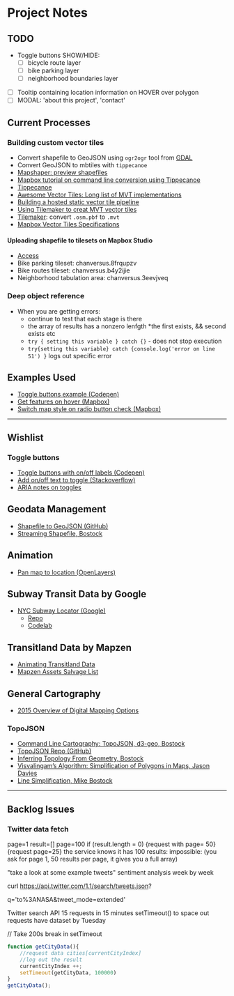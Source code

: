# Project Notes
## TODO
- Toggle buttons SHOW/HIDE:
	- [ ] bicycle route layer
	- [ ] bike parking layer
	- [ ] neighborhood boundaries layer
- [ ] Tooltip containing location information on HOVER over polygon
- [ ] MODAL: 'about this project', 'contact'

## Current Processes
### Building custom vector tiles
- Convert shapefile to GeoJSON using `ogr2ogr` tool from [GDAL](http://www.gdal.org/ogr2ogr.html) 
- Convert GeoJSON to mbtiles with `tippecanoe`
- [Mapshaper: preview shapefiles](http://mapshaper.org/)
- [Mapbox tutorial on command line conversion using Tippecanoe](https://blog.mapbox.com/visualizing-an-entire-citys-buildings-live-with-runtime-styling-453fe7e39ae6)
- [Tippecanoe](https://github.com/mapbox/tippecanoe)
- [Awesome Vector Tiles: Long list of MVT implementations](https://github.com/mapbox/awesome-vector-tiles)
- [Building a hosted static vector tile pipeline](https://geovation.github.io/build-your-own-static-vector-tile-pipeline)
- [Using Tilemaker to creat MVT vector tiles](http://gdunlop.github.io/Vector-tiles-remixed/)
- [Tilemaker](https://github.com/systemed/tilemaker): convert `.osm.pbf` to `.mvt`
- [Mapbox Vector Tiles Specifications](https://github.com/mapbox/vector-tile-spec/tree/master/2.1)
#### Uploading shapefile to tilesets on Mapbox Studio
- [Access](https://www.mapbox.com/studio/tilesets/)
- Bike parking tileset: chanversus.8frqupzv
- Bike routes tileset: chanversus.b4y2ijie
- Neighborhood tabulation area: chanversus.3eevjveq
### Deep object reference
- When you are getting errors:
	- continue to test that each stage is there
	- the array of results has a nonzero lenfgth *the first exists, && second exists etc
	- `try { setting this variable } catch {}` - does not stop execution
	- `try{setting this variable} catch {console.log('error on line 51') }` logs out specific error

## Examples Used
- [Toggle buttons example (Codepen)](https://codepen.io/mallendeo/pen/eLIiG)
- [Get features on hover (Mapbox)](https://www.mapbox.com/mapbox-gl-js/example/queryrenderedfeatures/)
- [Switch map style on radio button check (Mapbox)](https://www.mapbox.com/mapbox-gl-js/example/setstyle/)
---
## Wishlist
### Toggle buttons
- [Toggle buttons with on/off labels (Codepen)](https://codepen.io/christiannaths/pen/JoQBzY)
- [Add on/off text to toggle (Stackoverflow)](https://stackoverflow.com/questions/39846282/how-to-add-the-text-on-and-off-to-toggle-button)
- [ARIA notes on toggles](https://inclusive-components.design/toggle-button/)
## Geodata Management
- [Shapefile to GeoJSON (GitHub)](https://github.com/mbostock/shapefile)
- [Streaming Shapefile, Bostock](https://bl.ocks.org/mbostock/2dd741099154a4da55a7db31fd96a892)
## Animation
- [Pan map to location (OpenLayers)](https://openlayers.org/en/latest/examples/animation.html)
## Subway Transit Data by Google
- [NYC Subway Locator (Google)](https://developers.google.com/maps/solutions/store-locator/nyc-subway-locator)
	- [Repo](https://github.com/googlemaps/nyc-subway-station-locator)
	- [Codelab](https://codelabs.developers.google.com/codelabs/nyc-subway-station-locator/)
## Transitland Data by Mapzen
- [Animating Transitland Data](https://github.com/transitland/transitland-processing-animation)
- [Mapzen Assets Salvage List](https://mapzen.com/blog/migration/)
## General Cartography
- [2015 Overview of Digital Mapping Options](https://www.citylab.com/design/2015/06/who-owns-the-digital-map-of-the-world/396119/)
### TopoJSON
- [Command Line Cartography: TopoJSON, d3-geo, Bostock](https://medium.com/@mbostock/command-line-cartography-part-1-897aa8f8ca2c)
- [TopoJSON Repo (GitHub)](https://github.com/topojson/topojson)
- [Inferring Topology From Geometry, Bostock](https://bost.ocks.org/mike/topology/)
- [Visvalingam’s Algorithm: Simplification of Polygons in Maps, Jason Davies](https://www.jasondavies.com/simplify/)
- [Line Simplification, Mike Bostock](https://bost.ocks.org/mike/simplify/)
---
## Backlog Issues
### Twitter data fetch
page=1
result=[]
page=100
if (result.length = 0)
{request with page= 50}
{request page=25}
the service knows it has 100 results:
impossible: (you ask for page 1, 50 results per page, it gives you a full array)

"take a look at some example tweets"
sentiment analysis week by week

curl https://api.twitter.com/1.1/search/tweets.json?

q='to%3ANASA&tweet_mode=extended'

Twitter search API
15 requests in 15 minutes
setTimeout() to space out requests
have dataset by Tuesday

// Take 200s break in setTimeout
```javascript
function getCityData(){
    //request data cities[currentCityIndex]
    //log out the result
    currentCityIndex ++;
    setTimeout(getCityData, 100000)
}
getCityData();
```
